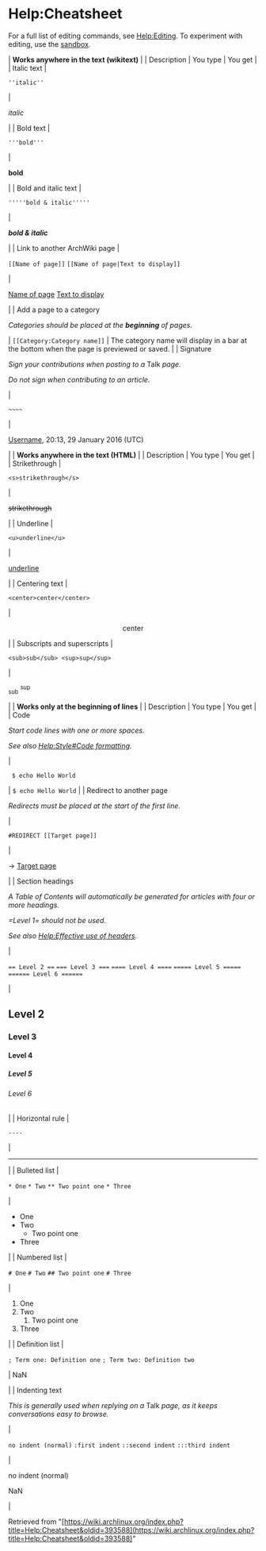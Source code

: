 # Help:Cheatsheet

For a full list of editing commands, see [Help:Editing](/index.php/Help:Editing "Help:Editing"). To experiment with editing, use the [sandbox](/index.php/Sandbox "Sandbox").

| **Works anywhere in the text (wikitext)** |
| Description | You type | You get |
| Italic text | 

`''italic''`

 | 

_italic_

 |
| Bold text | 

`'''bold'''`

 | 

**bold**

 |
| Bold and italic text | 

`'''''bold & italic'''''`

 | 

_**bold & italic**_

 |
| Link to another ArchWiki page | 

`[[Name of page]]`
`[[Name of page|Text to display]]`

 | 

[Name of page](/index.php?title=Name_of_page&action=edit&redlink=1 "Name of page (page does not exist)")
[Text to display](/index.php?title=Name_of_page&action=edit&redlink=1 "Name of page (page does not exist)")

 |
| Add a page to a category

_Categories should be placed at the **beginning** of pages._

 | `[[Category:Category name]]` | The category name will display in a bar at the bottom when the page is previewed or saved. |
| Signature

_Sign your contributions when posting to a_ Talk _page._

_Do not sign when contributing to an article._

 | 

`~~~~`

 | 

[Username](/index.php/Special:MyPage "Special:MyPage"), 20:13, 29 January 2016 (UTC)

 |
| **Works anywhere in the text (HTML)** |
| Description | You type | You get |
| Strikethrough | 

`<s>strikethrough</s>`

 | 

~~strikethrough~~

 |
| Underline | 

`<u>underline</u>`

 | 

<u>underline</u>

 |
| Centering text | 

`<center>center</center>`

 | 

<center>center</center>

 |
| Subscripts and superscripts | 

`<sub>sub</sub> <sup>sup</sup>`

 | 

<sub>sub</sub> <sup>sup</sup>

 |
| **Works only at the beginning of lines** |
| Description | You type | You get |
| Code

_Start code lines with one or more spaces._

_See also [Help:Style#Code formatting](/index.php/Help:Style#Code_formatting "Help:Style")._

 | 

` $ echo Hello World`

 |  `$ echo Hello World`  |
| Redirect to another page

_Redirects must be placed at the start of the first line._

 | 

`#REDIRECT [[Target page]]`

 | 

→ [Target page](/index.php?title=Target_page&action=edit&redlink=1 "Target page (page does not exist)")

 |
| Section headings

_A Table of Contents will automatically be generated for articles with four or more headings._

_=Level 1= should not be used._

_See also [Help:Effective use of headers](/index.php/Help:Effective_use_of_headers "Help:Effective use of headers")._

 | 

`== Level 2 ==`
`=== Level 3 ===`
`==== Level 4 ====`
`===== Level 5 =====`
`====== Level 6 ======`

 | 

## Level 2

### Level 3

#### Level 4

##### Level 5

###### Level 6

 |
| Horizontal rule | 

`----`

 | 

* * *

 |
| Bulleted list | 

`* One`
`* Two`
`** Two point one`
`* Three`

 | 

*   One
*   Two
    *   Two point one
*   Three

 |
| Numbered list | 

`# One`
`# Two`
`## Two point one`
`# Three`

 | 

1.  One
2.  Two
    1.  Two point one
3.  Three

 |
| Definition list | 

`; Term one: Definition one`
`; Term two: Definition two`

 | NaN

 |
| Indenting text

_This is generally used when replying on a_ Talk _page, as it keeps conversations easy to browse._

 | 

`no indent (normal)`
`:first indent`
`::second indent`
`:::third indent`

 | 

no indent (normal)

NaN

 |

Retrieved from "[https://wiki.archlinux.org/index.php?title=Help:Cheatsheet&oldid=393588](https://wiki.archlinux.org/index.php?title=Help:Cheatsheet&oldid=393588)"